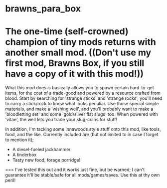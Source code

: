 # brawns_para_box
The one-time (self-crowned) champion of tiny mods returns with another small mod.  ((Don't use my first mod, Brawns Box, if you still have a copy of it with this mod!))
===
What this mod does is basically allows you to spawn certain hard-to-get items, for the cost of a trade-good and powered by a resource crafted from blood. Start by searching for 'strange sticks' and 'strange rocks', you'll need to carry a stick/rock to know what looks peculiar. Use those special simple materials, and make a 'wishing well', and you'll probably want to make a 'bloodletting set' and some 'gold/silver flat slugs' too. When powered with 'vitae', the well lets you trade your slug-coins for stuff!

In addition, I'm tacking some innawoods style stuff onto this mod, like tools, food, and the like. Currently included are (but not limited to in case I forget to mention it);
* A diesel-fueled jackhammer
* A tinderbox
* Tasty new food, forage porridge!

===
I've tested this out and it works just fine, but be warned; I can't guarantee it'll be stable/safe for all mods/games/saves. Use this at thy own peril!
